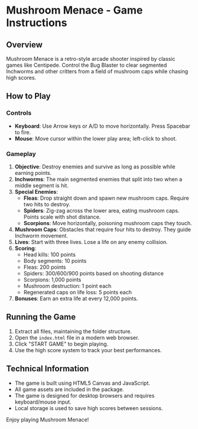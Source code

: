 # Mushroom Menace - Game Instructions

## Overview
Mushroom Menace is a retro-style arcade shooter inspired by classic games like Centipede. Control the Bug Blaster to clear segmented Inchworms and other critters from a field of mushroom caps while chasing high scores.

## How to Play

### Controls
- **Keyboard**: Use Arrow keys or A/D to move horizontally. Press Spacebar to fire.
- **Mouse**: Move cursor within the lower play area; left-click to shoot.

### Gameplay
1. **Objective**: Destroy enemies and survive as long as possible while earning points.
2. **Inchworms**: The main segmented enemies that split into two when a middle segment is hit.
3. **Special Enemies**:
   - **Fleas**: Drop straight down and spawn new mushroom caps. Require two hits to destroy.
   - **Spiders**: Zig-zag across the lower area, eating mushroom caps. Points scale with shot distance.
   - **Scorpions**: Move horizontally, poisoning mushroom caps they touch.
4. **Mushroom Caps**: Obstacles that require four hits to destroy. They guide Inchworm movement.
5. **Lives**: Start with three lives. Lose a life on any enemy collision.
6. **Scoring**:
   - Head kills: 100 points
   - Body segments: 10 points
   - Fleas: 200 points
   - Spiders: 300/600/900 points based on shooting distance
   - Scorpions: 1,000 points
   - Mushroom destruction: 1 point each
   - Regenerated caps on life loss: 5 points each
7. **Bonuses**: Earn an extra life at every 12,000 points.

## Running the Game
1. Extract all files, maintaining the folder structure.
2. Open the `index.html` file in a modern web browser.
3. Click "START GAME" to begin playing.
4. Use the high score system to track your best performances.

## Technical Information
- The game is built using HTML5 Canvas and JavaScript.
- All game assets are included in the package.
- The game is designed for desktop browsers and requires keyboard/mouse input.
- Local storage is used to save high scores between sessions.

Enjoy playing Mushroom Menace!
